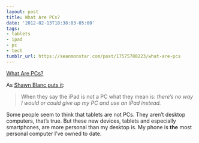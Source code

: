 ```yaml
---
layout: post
title: What Are PCs?
date: '2012-02-13T18:38:03-05:00'
tags:
- tablets
- ipad
- pc
- tech
tumblr_url: https://seanmonstar.com/post/17575788223/what-are-pcs
---
```

[What Are PCs?](http://shawnblanc.net/2012/02/ipad-pc/)  

As [Shawn Blanc puts it](http://shawnblanc.net/2012/02/ipad-pc/):

> When they say the iPad is not a PC what they mean is: _there’s no way I would or could give up my PC and use an iPad instead._

Some people seem to think that tablets are not PCs. They aren’t desktop computers, that’s true. But these new devices, tablets and especially smartphones, are more personal than my desktop is. My phone is **the** most personal computer I’ve owned to date.


